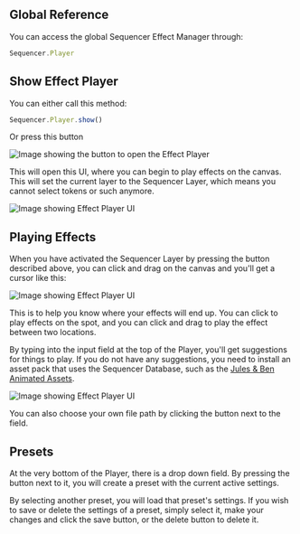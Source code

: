 ## Global Reference

You can access the global Sequencer Effect Manager through:

```js
Sequencer.Player
```

## Show Effect Player

You can either call this method:
```js
Sequencer.Player.show()
```
Or press this button

![Image showing the button to open the Effect Player](https://raw.githubusercontent.com/fantasycalendar/FoundryVTT-Sequencer/master/images/effect-player-button.jpg)

This will open this UI, where you can begin to play effects on the canvas. This will set the current layer to the Sequencer Layer, which means you cannot select tokens or such anymore.

![Image showing Effect Player UI](https://raw.githubusercontent.com/fantasycalendar/FoundryVTT-Sequencer/master/images/effect-player-ui.jpg)

## Playing Effects

When you have activated the Sequencer Layer by pressing the button described above, you can click and drag on the canvas and you'll get a cursor like this:

![Image showing Effect Player UI](https://raw.githubusercontent.com/fantasycalendar/FoundryVTT-Sequencer/master/images/effect-player-cursor.jpg)

This is to help you know where your effects will end up. You can click to play effects on the spot, and you can click and drag to play the effect between two locations.

By typing into the input field at the top of the Player, you'll get suggestions for things to play. If you do not have any suggestions, you need to install an asset pack that uses the Sequencer Database, such as the [Jules & Ben Animated Assets](https://foundryvtt.com/packages/JB2A_DnD5e).

![Image showing Effect Player UI](https://raw.githubusercontent.com/fantasycalendar/FoundryVTT-Sequencer/master/images/effect-player-suggestions.jpg)

You can also choose your own file path by clicking the button next to the field.

## Presets

At the very bottom of the Player, there is a drop down field. By pressing the button next to it, you will create a preset with the current active settings.

By selecting another preset, you will load that preset's settings. If you wish to save or delete the settings of a preset, simply select it, make your changes and click the save button, or the delete button to delete it.
